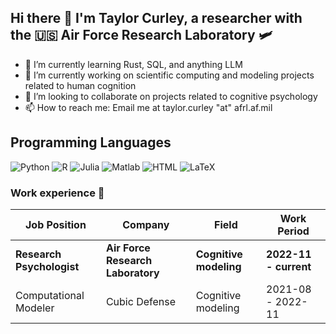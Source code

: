 ## Hi there 👋 I'm Taylor Curley, a researcher with the 🇺🇸 Air Force Research Laboratory 🛩️

- 🌱 I’m currently learning Rust, SQL, and anything LLM 
- 🔭 I’m currently working on scientific computing and modeling projects related to human cognition
- 👯 I’m looking to collaborate on projects related to cognitive psychology
- 📫 How to reach me: Email me at taylor.curley "at" afrl.af.mil

## Programming Languages

![Python](https://img.shields.io/badge/Python-3776AB?logo=python&logoColor=white&style=for-the-badge)
![R](https://img.shields.io/badge/R-3776AB?logo=r&logoColor=white&style=for-the-badge)
![Julia](https://img.shields.io/badge/Julia-3776AB?logo=julia&logoColor=white&style=for-the-badge)
![Matlab](https://img.shields.io/badge/Matlab-3776AB?logo=matlab&logoColor=white&style=for-the-badge)
![HTML](https://img.shields.io/badge/HTML-3776AB?logo=html&logoColor=white&style=for-the-badge)
![LaTeX](https://img.shields.io/badge/LaTeX-3776AB?logo=latex&logoColor=white&style=for-the-badge)

### Work experience 👔
| Job Position                  | Company                    | Field                         | Work Period           |
| ----------------------------- | -------------------------- | ----------------------------- | --------------------- |
| **Research Psychologist** | **Air Force Research Laboratory** | **Cognitive modeling**    | **2022-11 - current** |
| Computational Modeler | Cubic Defense | Cognitive modeling | 2021-08 - 2022-11 |


<!--
**taylor-curley/taylor-curley** is a ✨ _special_ ✨ repository because its `README.md` (this file) appears on your GitHub profile.

Here are some ideas to get you started:

- 🔭 I’m currently working on ...
- 🌱 I’m currently learning ...
- 👯 I’m looking to collaborate on ...
- 🤔 I’m looking for help with ...
- 💬 Ask me about ...
- 📫 How to reach me: ...
- 😄 Pronouns: ...
- ⚡ Fun fact: ...
-->

